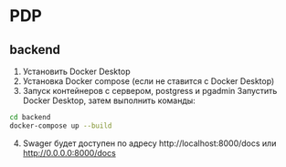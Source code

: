 # PDP

## backend 

1. Установить Docker Desktop
2. Установка Docker compose (если не ставится с Docker Desktop)
3. Запуск контейнеров с сервером, postgress и pgadmin
Запустить  Docker Desktop, затем выполнить команды: 
```sh
cd backend
docker-compose up --build
```
4. Swager будет доступен по адресу http://localhost:8000/docs или http://0.0.0.0:8000/docs

